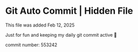 # Git Auto Commit | Hidden File

This file was added Feb 12, 2025

Just for fun and keeping my daily git commit active 🤪

commit number: 553242

